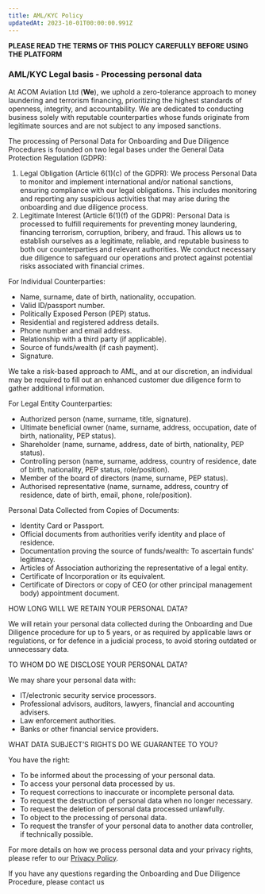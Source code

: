 ```yaml
---
title: AML/KYC Policy
updatedAt: 2023-10-01T00:00:00.991Z
---
```


**PLEASE READ THE TERMS OF THIS POLICY CAREFULLY BEFORE USING THE PLATFORM**

### AML/KYC Legal basis - Processing personal data

At ACOM Aviation Ltd (**We**), we uphold a zero-tolerance approach to money laundering and terrorism financing, prioritizing the highest standards of openness, integrity, and accountability. We are dedicated to conducting business solely with reputable counterparties whose funds originate from legitimate sources and are not subject to any imposed sanctions.

The processing of Personal Data for Onboarding and Due Diligence Procedures is founded on two legal bases under the General Data Protection Regulation (GDPR):

1. Legal Obligation (Article 6(1)(c) of the GDPR): We process Personal Data to monitor and implement international and/or national sanctions, ensuring compliance with our legal obligations. This includes monitoring and reporting any suspicious activities that may arise during the onboarding and due diligence process.
2. Legitimate Interest (Article 6(1)(f) of the GDPR): Personal Data is processed to fulfill requirements for preventing money laundering, financing terrorism, corruption, bribery, and fraud. This allows us to establish ourselves as a legitimate, reliable, and reputable business to both our counterparties and relevant authorities. We conduct necessary due diligence to safeguard our operations and protect against potential risks associated with financial crimes.

For Individual Counterparties:

- Name, surname, date of birth, nationality, occupation.
- Valid ID/passport number.
- Politically Exposed Person (PEP) status.
- Residential and registered address details.
- Phone number and email address.
- Relationship with a third party (if applicable).
- Source of funds/wealth (if cash payment).
- Signature.

We take a risk-based approach to AML, and at our discretion, an individual may be required to fill out an enhanced customer due diligence form to gather additional information.

For Legal Entity Counterparties:

- Authorized person (name, surname, title, signature).
- Ultimate beneficial owner (name, surname, address, occupation, date of birth, nationality, PEP status).
- Shareholder (name, surname, address, date of birth, nationality, PEP status).
- Controlling person (name, surname, address, country of residence, date of birth, nationality, PEP status, role/position).
- Member of the board of directors (name, surname, PEP status).
- Authorised representative (name, surname, address, country of residence, date of birth, email, phone, role/position).

Personal Data Collected from Copies of Documents:

- Identity Card or Passport.
- Official documents from authorities verify identity and place of residence.
- Documentation proving the source of funds/wealth: To ascertain funds' legitimacy.
- Articles of Association authorizing the representative of a legal entity.
- Certificate of Incorporation or its equivalent.
- Certificate of Directors or copy of CEO (or other principal management body) appointment document.

HOW LONG WILL WE RETAIN YOUR PERSONAL DATA?

We will retain your personal data collected during the Onboarding and Due Diligence procedure for up to 5 years, or as required by applicable laws or regulations, or for defence in a judicial process, to avoid storing outdated or unnecessary data.

TO WHOM DO WE DISCLOSE YOUR PERSONAL DATA?

We may share your personal data with:

- IT/electronic security service processors.
- Professional advisors, auditors, lawyers, financial and accounting advisers.
- Law enforcement authorities.
- Banks or other financial service providers.

WHAT DATA SUBJECT’S RIGHTS DO WE GUARANTEE TO YOU?

You have the right:

- To be informed about the processing of your personal data.
- To access your personal data processed by us.
- To request corrections to inaccurate or incomplete personal data.
- To request the destruction of personal data when no longer necessary.
- To request the deletion of personal data processed unlawfully.
- To object to the processing of personal data.
- To request the transfer of your personal data to another data controller, if technically possible.

For more details on how we process personal data and your privacy rights, please refer to our [Privacy Policy](/legal/privacy).

If you have any questions regarding the Onboarding and Due Diligence Procedure, please contact us

